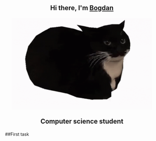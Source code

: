 <div align="center">
<h2 align="center">Hi there, I'm <a href="https://vk.com/bogdan24104" target="_blank">Bogdan</a>
  <p align="center">
    <img width="460" height="300" src="https://github.com/BogdanGryaznov/Practice-with-API/blob/main/maxwell-the-cat-maxwell.gif">
  </p>
<p> Computer science student</p></a>
</div>


##First task
